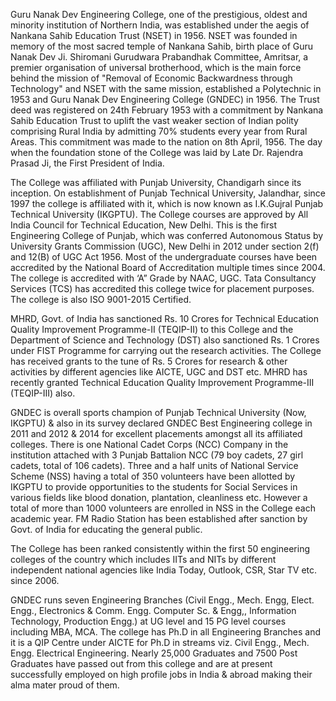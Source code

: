 Guru Nanak Dev Engineering College, one of the prestigious, oldest and minority institution of Northern India, was established under the aegis of Nankana Sahib Education Trust (NSET) in 1956. NSET was founded in memory of the most sacred temple of Nankana Sahib, birth place of Guru Nanak Dev Ji. Shiromani Gurudwara Prabandhak Committee, Amritsar, a premier organisation of universal brotherhood, which is the main force behind the mission of "Removal of Economic Backwardness through Technology" and NSET with the same mission, established a Polytechnic in 1953 and Guru Nanak Dev Engineering College (GNDEC) in 1956. The Trust deed was registered on 24th February 1953 with a commitment by Nankana Sahib Education Trust to uplift the vast weaker section of Indian polity comprising Rural India by admitting 70% students every year from Rural Areas. This commitment was made to the nation on 8th April, 1956. The day when the foundation stone of the College was laid by Late Dr. Rajendra Prasad Ji, the First President of India.

The College was affiliated with Punjab University, Chandigarh since its inception. On establishment of Punjab Technical University, Jalandhar, since 1997 the college is affiliated with it, which is now known as I.K.Gujral Punjab Technical University (IKGPTU). The College courses are approved by All India Council for Technical Education, New Delhi. This is the first Engineering College of Punjab, which was conferred Autonomous Status by University Grants Commission (UGC), New Delhi in 2012 under section 2(f) and 12(B) of UGC Act 1956. Most of the undergraduate courses have been accredited by the National Board of Accreditation multiple times since 2004. The college is accredited with ‘A” Grade by NAAC, UGC. Tata Consultancy Services (TCS) has accredited this college twice for placement purposes. The college is also ISO 9001-2015 Certified.

MHRD, Govt. of India has sanctioned Rs. 10 Crores for Technical Education Quality Improvement Programme-II (TEQIP-II) to this College and the Department of Science and Technology (DST) also sanctioned Rs. 1 Crores under FIST Programme for carrying out the research activities. The College has received grants to the tune of Rs. 5 Crores for research & other activities by different agencies like AICTE, UGC and DST etc. MHRD has recently granted Technical Education Quality Improvement Programme-III (TEQIP-III) also.

GNDEC is overall sports champion of Punjab Technical University (Now, IKGPTU) & also in its survey declared GNDEC Best Engineering college in 2011 and 2012 & 2014 for excellent placements amongst all its affiliated colleges. There is one National Cadet Corps (NCC) Company in the institution attached with 3 Punjab Battalion NCC (79 boy cadets, 27 girl cadets, total of 106 cadets). Three and a half units of National Service Scheme (NSS) having a total of 350 volunteers have been allotted by IKGPTU to provide opportunities to the students for Social Services in various fields like blood donation, plantation, cleanliness etc. However a total of more than 1000 volunteers are enrolled in NSS in the College each academic year. FM Radio Station has been established after sanction by Govt. of India for educating the general public.

The College has been ranked consistently within the first 50 engineering colleges of the country which includes IITs and NITs by different independent national agencies like India Today, Outlook, CSR, Star TV etc. since 2006.

GNDEC runs seven Engineering Branches (Civil Engg., Mech. Engg, Elect. Engg., Electronics & Comm. Engg. Computer Sc. & Engg,, Information Technology, Production Engg.) at UG level and 15 PG level courses including MBA, MCA. The college has Ph.D in all Engineering Branches and it is a QIP Centre under AICTE for Ph.D in streams viz. Civil Engg., Mech. Engg. Electrical Engineering. Nearly 25,000 Graduates and 7500 Post Graduates have passed out from this college and are at present successfully employed on high profile jobs in India & abroad making their alma mater proud of them.
